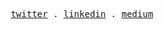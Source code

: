 <p align="center">
  <samp>
    <a href="https://twitter.com/vikiival">twitter</a> .
    <a href="https://www.linkedin.com/in/vikival">linkedin</a> .
    <a href="http://vikiival.medium.com">medium</a>
  </samp>
</p>
